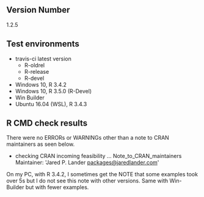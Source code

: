 ## Version Number
1.2.5

## Test environments
- travis-ci latest version
    - R-oldrel
    - R-release
    - R-devel
- Windows 10, R 3.4.2
- Windows 10, R 3.5.0 (R-Devel)
- Win Builder
- Ubuntu 16.04 (WSL), R 3.4.3

## R CMD check results
There were no ERRORs or WARNINGs other than a note to CRAN maintainers as seen below.

* checking CRAN incoming feasibility ... Note_to_CRAN_maintainers
Maintainer: 'Jared P. Lander <packages@jaredlander.com>'

On my PC, with R 3.4.2, I sometimes get the NOTE that some examples took over 5s but I do not see this note with other versions. Same with Win-Builder but with fewer examples.
